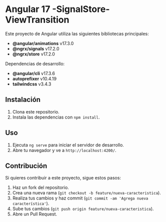 # Angular 17 -SignalStore-ViewTransition


Este proyecto de Angular utiliza las siguientes bibliotecas principales:

- **@angular/animations** v17.3.0
- **@ngrx/signals** v17.2.0
- **@ngrx/store** v17.2.0

Dependencias de desarrollo:

- **@angular/cli** v17.3.6
- **autoprefixer** v10.4.19
- **tailwindcss** v3.4.3

## Instalación

1. Clona este repositorio.
2. Instala las dependencias con `npm install`.

## Uso

1. Ejecuta `ng serve` para iniciar el servidor de desarrollo.
2. Abre tu navegador y ve a `http://localhost:4200/`.

## Contribución

Si quieres contribuir a este proyecto, sigue estos pasos:

1. Haz un fork del repositorio.
2. Crea una nueva rama (`git checkout -b feature/nueva-caracteristica`).
3. Realiza tus cambios y haz commit (`git commit -am 'Agrega nueva característica'`).
4. Sube tus cambios (`git push origin feature/nueva-caracteristica`).
5. Abre un Pull Request.

